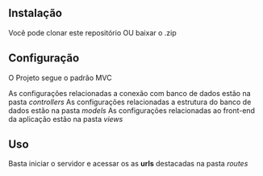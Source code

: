## Instalação
Você pode clonar este repositório OU baixar o .zip


## Configuração
O Projeto segue o padrão MVC

As configurações relacionadas a conexão com banco de dados estão na pasta *controllers*
As configurações relacionadas a estrutura do banco de dados estão na pasta *models*
As configurações relacionadas ao front-end da aplicação estão na pasta *views*

## Uso
Basta iniciar o servidor e acessar os as **urls** destacadas na pasta *routes*
